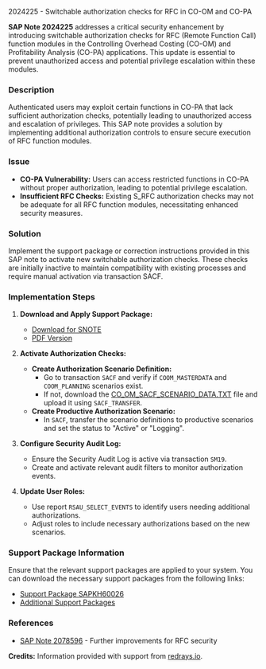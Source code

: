 2024225 - Switchable authorization checks for RFC in CO-OM and CO-PA

**SAP Note 2024225** addresses a critical security enhancement by introducing switchable authorization checks for RFC (Remote Function Call) function modules in the Controlling Overhead Costing (CO-OM) and Profitability Analysis (CO-PA) applications. This update is essential to prevent unauthorized access and potential privilege escalation within these modules.

### **Description**
Authenticated users may exploit certain functions in CO-PA that lack sufficient authorization checks, potentially leading to unauthorized access and escalation of privileges. This SAP note provides a solution by implementing additional authorization controls to ensure secure execution of RFC function modules.

### **Issue**
- **CO-PA Vulnerability:** Users can access restricted functions in CO-PA without proper authorization, leading to potential privilege escalation.
- **Insufficient RFC Checks:** Existing S_RFC authorization checks may not be adequate for all RFC function modules, necessitating enhanced security measures.

### **Solution**
Implement the support package or correction instructions provided in this SAP note to activate new switchable authorization checks. These checks are initially inactive to maintain compatibility with existing processes and require manual activation via transaction SACF.

### **Implementation Steps**

1. **Download and Apply Support Package:**
   - [Download for SNOTE](https://notesdownloads.sap.com/note/0040000012035882017)
   - [PDF Version](https://userapps.support.sap.com/sap/support/sfm/notes/print/0002024225?language=en-US&token=DCB36B5549C9B42A4306D4E9DE0D7082)

2. **Activate Authorization Checks:**
   - **Create Authorization Scenario Definition:**
     - Go to transaction `SACF` and verify if `COOM_MASTERDATA` and `COOM_PLANNING` scenarios exist.
     - If not, download the [CO_OM_SACF_SCENARIO_DATA.TXT](https://me.sap.com/supportpackage/SAPKH506325) file and upload it using `SACF_TRANSFER`.
   - **Create Productive Authorization Scenario:**
     - In `SACF`, transfer the scenario definitions to productive scenarios and set the status to "Active" or "Logging".
   
3. **Configure Security Audit Log:**
   - Ensure the Security Audit Log is active via transaction `SM19`.
   - Create and activate relevant audit filters to monitor authorization events.
   
4. **Update User Roles:**
   - Use report `RSAU_SELECT_EVENTS` to identify users needing additional authorizations.
   - Adjust roles to include necessary authorizations based on the new scenarios.

### **Support Package Information**
Ensure that the relevant support packages are applied to your system. You can download the necessary support packages from the following links:
- [Support Package SAPKH60026](https://me.sap.com/supportpackage/SAPKH60026)
- [Additional Support Packages](https://me.sap.com/supportpackage/SAPKH60216)

### **References**
- [SAP Note 2078596](https://me.sap.com/notes/2078596) - Further improvements for RFC security

**Credits:** Information provided with support from [redrays.io](https://redrays.io).